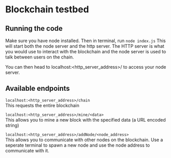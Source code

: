 # Blockchain testbed

## Running the code

Make sure you have node installed. Then in terminal, run 
``
node index.js
``
This will start both the node server and the http server. The HTTP server is what you would use to interact with the blockchain and the node server is used to talk between users on the chain.  

You can then head to localhost:<http_server_address>/<endpoint> to access your node server. 
 
## Available endpoints
``
localhost:<http_server_address>/chain
``  
This requests the entire blockchain  

``
localhost:<http_server_address>/mine/<data>
``  
This allows you to mine a new block with the specified data (a URL encoded string)  

``
localhost:<http_server_address>/addNode/<node_address>
``  
This allows you to communicate with other nodes on the blockchain. Use a seperate terminal to spawn a new node and use the node address to communicate with it.  
